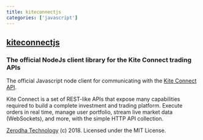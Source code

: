 ```yaml
---
title: kiteconnectjs
categories: ['javascript']
---
```

## [kiteconnectjs](https://github.com/zerodhatech/kiteconnectjs)

### The official NodeJs client library for the Kite Connect trading APIs

The official Javascript node client for communicating with the [Kite Connect API](https://kite.trade).

Kite Connect is a set of REST-like APIs that expose many capabilities required to build a complete investment and trading platform. Execute orders in real time, manage user portfolio, stream live market data (WebSockets), and more, with the simple HTTP API collection.

[Zerodha Technology](http://zerodha.com) (c) 2018. Licensed under the MIT License.
